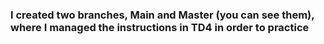 ### I created two branches, Main and Master (you can see them), where I managed the instructions in TD4 in order to practice
